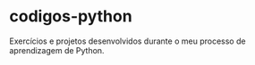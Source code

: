 # codigos-python
 Exercícios e projetos desenvolvidos durante o meu processo de aprendizagem de Python.
